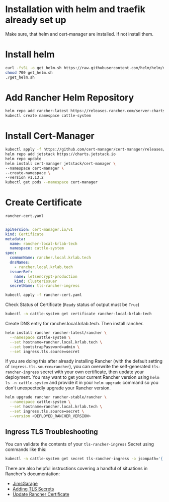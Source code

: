 # Installation with helm and traefik already set up
Make sure, that helm and cert-manager are installed. If not install them.
# Install helm
```bash
curl -fsSL -o get_helm.sh https://raw.githubusercontent.com/helm/helm/main/scripts/get-helm-3
chmod 700 get_helm.sh
./get_helm.sh
```
# Add Rancher Helm Repository
```bash
helm repo add rancher-latest https://releases.rancher.com/server-charts/latest
kubectl create namespace cattle-system
```

# Install Cert-Manager
```bash
kubectl apply -f https://github.com/cert-manager/cert-manager/releases/download/v1.13.2/cert-manager.crds.yaml
helm repo add jetstack https://charts.jetstack.io
helm repo update
helm install cert-manager jetstack/cert-manager \
--namespace cert-manager \
--create-namespace \
--version v1.13.2
kubectl get pods --namespace cert-manager
```

# Create Certificate 
`rancher-cert.yaml`
```yaml
---
apiVersion: cert-manager.io/v1
kind: Certificate
metadata:
  name: rancher-local-krlab-tech
  namespace: cattle-system
spec:
  commonName: rancher.local.krlab.tech
  dnsNames:
    - rancher.local.krlab.tech
  issuerRef:
    name: letsencrypt-production
    kind: ClusterIssuer
  secretName: tls-rancher-ingress
```
```bash
kubectl apply -f rancher-cert.yaml
```
Check Status of Certificate (`Ready` status of output must be `True`)
```bash
kubectl -n cattle-system get certificate rancher-local-krlab-tech
```
Create DNS entry for rancher.local.krlab.tech. Then install rancher.
```bash
helm install rancher rancher-latest/rancher \
  --namespace cattle-system \
  --set hostname=rancher.local.krlab.tech \
  --set bootstrapPassword=admin \
  --set ingress.tls.source=secret
```
If you are doing this after already installing Rancher (with the default setting of `ingress.tls.source=rancher`), 
you can overwrite the self-generated `tls-rancher-ingress` secret with your own certificate, then update your 
deployment. You may want to get your current Rancher version using `helm ls -n cattle-system` and provide it 
in your `helm upgrade` command so you don't unexpectedly upgrade your Rancher version.
```bash
helm upgrade rancher rancher-stable/rancher \
  --namespace cattle-system \
  --set hostname=rancher.local.krlab.tech \
  --set ingress.tls.source=secret \
  --version <DEPLOYED_RANCHER_VERSION>
```
## Ingress TLS Troubleshooting
You can validate the contents of your `tls-rancher-ingress` Secret using commands like this:
```bash
kubectl -n cattle-system get secret tls-rancher-ingress -o jsonpath='{.data}' | jq '."tls.crt"' | tr -d '"' | base64 --decode | openssl x509 -text
```

There are also helpful instructions covering a handful of situations in Rancher's documentation:
* [JimsGarage](https://github.com/JamesTurland/JimsGarage/blob/main/Kubernetes/Rancher-Deployment/readme.md)
* [Adding TLS Secrets](https://ranchermanager.docs.rancher.com/getting-started/installation-and-upgrade/resources/add-tls-secrets)
* [Update Rancher Certificate](https://ranchermanager.docs.rancher.com/getting-started/installation-and-upgrade/resources/update-rancher-certificate)
